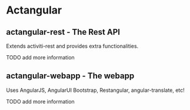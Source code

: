 Actangular
==========

## actangular-rest - The Rest API

Extends activiti-rest and provides extra functionalities.

TODO add more information


## actangular-webapp - The webapp

Uses AngularJS, AngularUI Bootstrap, Restangular, angular-translate, etc!

TODO add more information

